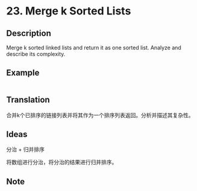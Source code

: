 # 23. Merge k Sorted Lists
## Description
Merge k sorted linked lists and return it as one sorted list. Analyze and describe its complexity.

## Example
```$xslt
```
## Translation
合并k个已排序的链接列表并将其作为一个排序列表返回。分析并描述其复杂性。
## Ideas
分治 + 归并排序

将数组进行分治，将分治的结果进行归并排序。 
## Note
